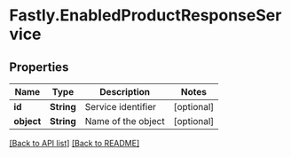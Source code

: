 # Fastly.EnabledProductResponseService

## Properties

Name | Type | Description | Notes
------------ | ------------- | ------------- | -------------
**id** | **String** | Service identifier | [optional] 
**object** | **String** | Name of the object | [optional] 


[[Back to API list]](../../README.md#endpoints) [[Back to README]](../../README.md)
